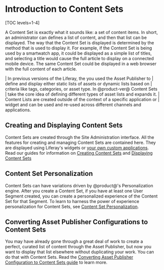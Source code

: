 
# Introduction to Content Sets

[TOC levels=1-4]

A Content Set is exactly what it sounds like: a set of content items. In short, 
an administrator can defines a list of content, and then that list can be 
displayed. The way that the Content Set is displayed is determined by the 
method that is used to display it. For example, if the Content Set is being 
used by a smartwatch app, it could be displayed as a simple list of titles, and 
selecting a title would cause the full article to display on a connected mobile 
device. The same Content Set could be displayed in a web browser with the full 
content of each article.

| In previous versions of the Liferay, the you used the Asset Publisher to 
| define and display either static lists of assets or dynamic lists based on 
| criteria like tags, categories, or asset type. In @product-ver@ Content Sets 
| take the core idea of defining different types of asset lists and expands it. 
| Content Lists are created outside of the context of a specific application or 
| widget and can be used and re-used across different channels and applications.

## Creating and Displaying Content Sets

Content Sets are created through the Site Administration interface. All the 
features for creating and managing Content Sets are contained here. They are 
displayed using Liferay's widgets or [your own custom applications](dev-guide-link). Read our guides for information on [Creating Content Sets](user-guide-link) and [Displaying Content Sets](user-guide-link)

## Content Set Personalization

Content Sets can have variations driven by @product@'s Personalization engine. 
After you create a Content Set, if you have at least one User Segment created, 
you can create a personalized experience of the Content Set for that Segment. 
To learn to harness the power of experience personalization for Content Sets, 
see [Content Set Personalization](user-guide-link).

## Converting Asset Publisher Configurations to Content Sets

You may have already gone through a great deal of work to create a perfect, 
curated list of content through the Asset Publisher, but now you want to 
display that list elsewhere without duplicating your work. You can do that with 
Content Sets. Read the [Converting Asset Publisher Configuration to Content Sets guide](user-guide-link) to learn more.
